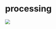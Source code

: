 # processing
<img src = "https://drive.google.com/file/d/16hyRHwucC2QVwvAGTzzlRpJtCsALewuV/view" alt=" ">

